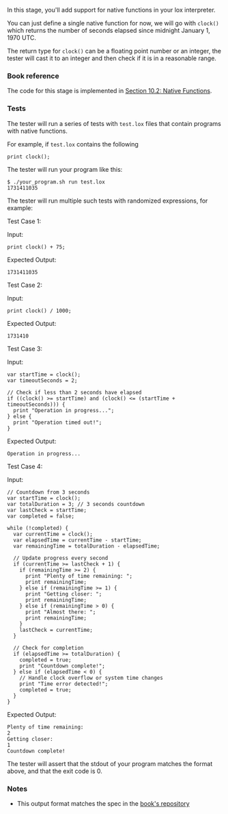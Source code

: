 In this stage, you'll add support for native functions in your lox interpreter.

You can just define a single native function for now, we will go with `clock()` which returns the number of seconds elapsed since midnight January 1, 1970 UTC.

The return type for `clock()` can be a floating point number or an integer, the tester will cast it to an integer and then check if it is in a reasonable range.

### Book reference

The code for this stage is implemented in [Section 10.2: Native Functions](https://craftinginterpreters.com/functions.html#native-functions).

### Tests

The tester will run a series of tests with `test.lox` files that contain programs with native functions.

For example, if `test.lox` contains the following

```
print clock();
```

The tester will run your program like this:

```
$ ./your_program.sh run test.lox
1731411035
```

The tester will run multiple such tests with randomized expressions, for example:

Test Case 1:

Input:

```
print clock() + 75;
```

Expected Output:

```
1731411035
```

Test Case 2:

Input:

```
print clock() / 1000;
```

Expected Output:

```
1731410
```

Test Case 3:

Input:

```
var startTime = clock();
var timeoutSeconds = 2;

// Check if less than 2 seconds have elapsed
if ((clock() >= startTime) and (clock() <= (startTime + timeoutSeconds))) {
  print "Operation in progress...";
} else {
  print "Operation timed out!";
}
```

Expected Output:

```
Operation in progress...
```

Test Case 4:

Input:

```
// Countdown from 3 seconds
var startTime = clock();
var totalDuration = 3; // 3 seconds countdown
var lastCheck = startTime;
var completed = false;

while (!completed) {
  var currentTime = clock();
  var elapsedTime = currentTime - startTime;
  var remainingTime = totalDuration - elapsedTime;

  // Update progress every second
  if (currentTime >= lastCheck + 1) {
    if (remainingTime >= 2) {
      print "Plenty of time remaining: ";
      print remainingTime;
    } else if (remainingTime >= 1) {
      print "Getting closer: ";
      print remainingTime;
    } else if (remainingTime > 0) {
      print "Almost there: ";
      print remainingTime;
    }
    lastCheck = currentTime;
  }

  // Check for completion
  if (elapsedTime >= totalDuration) {
    completed = true;
    print "Countdown complete!";
  } else if (elapsedTime < 0) {
    // Handle clock overflow or system time changes
    print "Time error detected!";
    completed = true;
  }
}
```

Expected Output:

```
Plenty of time remaining:
2
Getting closer:
1
Countdown complete!
```

The tester will assert that the stdout of your program matches the format above, and that the exit code is 0.

### Notes

- This output format matches the spec in the [book's repository](https://github.com/munificent/craftinginterpreters/blob/4a840f70f69c6ddd17cfef4f6964f8e1bcd8c3d4/test/function/print.lox)